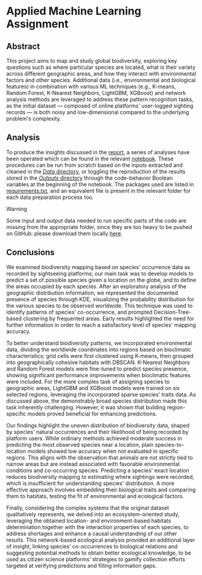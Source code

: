# Applied Machine Learning Assignment

## Abstract

This project aims to map and study global biodiversity, exploring key questions such as where particular species are located, what is their variety across different geographic areas, and how they interact with environmental factors and other species. Additional data (i.e., environmental and biological features) in combination with various ML techniques (e.g., K-means, Random Forest, K-Nearest Neighbors, LightGBM, XGBoost) and network analysis methods are leveraged to address these pattern recognition tasks, as the initial dataset — composed of online platforms' user-logged sighting records — is both noisy and low-dimensional compared to the underlying problem's complexity.

## Analysis

To produce the insights discussed in the [report](./Project_report.pdf), a series of analyses have been operated which can be found in the relevant [notebook](./Project_analysis.ipynb). These procedures can be run from scratch based on the inputs extracted and cleaned in the [*Data* directory](./Data), or toggling the reproduction of the results stored in the [*Outputs* directory](./Outputs) through the code-behavior Boolean variables at the beginning of the notebook. The packages used are listed in [requirements.txt](./requirements.txt), and an equivalent file is present in the relevant folder for each data preparation process too.

> [!WARNING]  
> Some input and output data needed to run specific parts of the code are missing from the appropriate folder, since they are too heavy to be pushed on GitHub: please download them locally [here](https://drive.google.com/drive/folders/1Ojkg_U0m5Kp5ZZtRLn5YiAnA9nsLqpN_?usp=sharing).

## Conclusions

We examined biodiversity mapping based on species' occurrence data as recorded by sightseeing platforms; our main task was to develop models to predict a set of possible species given a location on the globe, and to define the areas occupied by each species. After an exploratory analysis of the geographic distribution information, we represented the documented presence of species through KDE, visualizing the probability distribution for the various species to be observed worldwide. This technique was used to identify patterns of species’ co-occurrence, and prompted Decision-Tree-based clustering by frequented areas. Early results highlighted the need for further information in order to reach a satisfactory level of species’ mapping accuracy.

To better understand biodiversity patterns, we incorporated environmental data, dividing the worldwide coordinates into regions based on bioclimatic characteristics; grid cells were first clustered using K-means, then grouped into geographically cohesive habitats with DBSCAN. K-Nearest Neighbors and Random Forest models were fine-tuned to predict species presence, showing significant performance improvements when bioclimatic features were included. For the more complex task of assigning species to geographic areas, LightGBM and XGBoost models were trained on six selected regions, leveraging the incorporated sparse species' traits data. As discussed above, the demonstrably broad species distribution made this task inherently challenging. However, it was shown that building region-specific models proved beneficial for enhancing predictions. 

Our findings highlight the uneven distribution of biodiversity data, shaped by species' natural occurrences and their likelihood of being recorded by platform users. While ordinary methods achieved moderate success in predicting the most observed species near a location, plain species-to-location models showed low accuracy when not evaluated in specific regions. This aligns with the observation that animals are not strictly tied to narrow areas but are instead associated with favorable environmental conditions and co-occurring species. Predicting a species' exact location reduces biodiversity mapping to estimating where sightings were recorded, which is insufficient for understanding species' distribution. A more effective approach involves embedding their biological traits and comparing them to habitats, testing the fit of environmental and ecological factors.

Finally, considering the complex systems that the original dataset qualitatively represents, we delved into an ecosystem-oriented study, leveraging the obtained location- and environment-based habitats determination together with the interaction properties of each species, to address shortages and enhance a causal understanding of our other results. This network-based ecological analysis provided an additional layer of insight, linking species’ co-occurrences to biological relations and suggesting potential methods to obtain better ecological knowledge, to be used as citizen science platforms’ strategies to gamify collection efforts targeted at verifying predictions and filling information gaps.